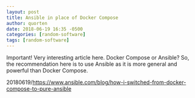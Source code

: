 ```yaml
---
layout: post
title: Ansible in place of Docker Compose
author: quorten
date: 2018-06-19 16:35 -0500
categories: [random-software]
tags: [random-software]
---
```


Important!  Very interesting article here.  Docker Compose or Ansible?
So, the recommendation here is to use Ansible as it is more general
and powerful than Docker Compose.

20180619/https://www.ansible.com/blog/how-i-switched-from-docker-compose-to-pure-ansible
